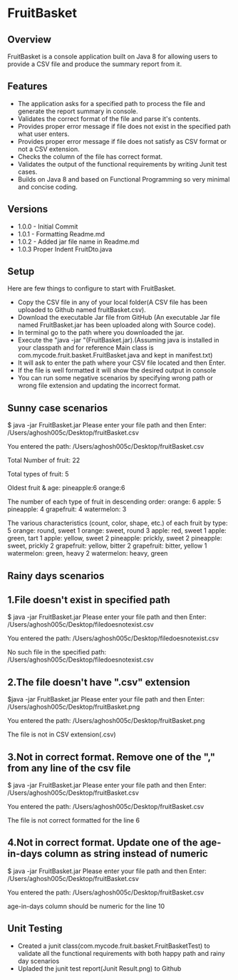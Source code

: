 # FruitBasket

## Overview
FruitBasket is a console application built on Java 8 for allowing users to provide a CSV file and produce the summary report from it.

## Features
 * The application asks for a specified path to process the file and generate the report summary in console. 
 * Validates the correct format of the file and parse it's contents.
 * Provides proper error message if file does not exist in the specified path what user enters.
 * Provides proper error message if file does not satisfy as CSV format or not a CSV extension. 
 * Checks the column of the file has correct format.
 * Validates the output of the functional requirements by writing Junit test cases.  
 * Builds on Java 8 and based on Functional Programming so very minimal and concise coding.

 
## Versions
 * 1.0.0 - Initial Commit
 * 1.0.1 - Formatting Readme.md
 * 1.0.2 - Added jar file name in Readme.md
 * 1.0.3 Proper Indent  FruitDto.java

## Setup
Here are few things to configure to start with FruitBasket.
 * Copy the CSV file in any of your local folder(A CSV file has been uploaded to Github named fruitBasket.csv).
 * Download the executable Jar file from GitHub (An executable Jar file named FruitBasket.jar has been uploaded along with Source code).
 * In terminal go to the path where you downloaded the jar.
 * Execute the "java -jar <jar name>"(FruitBasket.jar).(Assuming java is installed in your classpath and for reference Main class is com.mycode.fruit.basket.FruitBasket.java and kept in manifest.txt)
 * It will ask to enter the path where your CSV file located and then Enter.
 * If the file is well formatted it will show the desired output in console
 * You can run some negative scenarios by specifying  wrong path or wrong file extension and updating the incorrect format. 

## Sunny case scenarios

$ java -jar FruitBasket.jar
Please enter your file path and then Enter: 
/Users/aghosh005c/Desktop/fruitBasket.csv

You entered the path: /Users/aghosh005c/Desktop/fruitBasket.csv

Total Number of fruit: 
22

Total types of fruit: 
5

Oldest fruit & age: 
pineapple:6
orange:6


The number of each type of fruit in descending order:
orange: 6
apple: 5
pineapple: 4
grapefruit: 4
watermelon: 3

The various characteristics (count, color, shape, etc.) of each fruit by type: 
5 orange: round, sweet
1 orange: sweet, round
3 apple: red, sweet
1 apple: green, tart
1 apple: yellow, sweet
2 pineapple: prickly, sweet
2 pineapple: sweet, prickly
2 grapefruit: yellow, bitter
2 grapefruit: bitter, yellow
1 watermelon: green, heavy
2 watermelon: heavy, green


## Rainy days scenarios

## 1.File doesn't exist in specified path

$ java -jar FruitBasket.jar
Please enter your file path and then Enter: 
/Users/aghosh005c/Desktop/filedoesnotexist.csv                                                  

You entered the path: /Users/aghosh005c/Desktop/filedoesnotexist.csv

No such file in the specified path: /Users/aghosh005c/Desktop/filedoesnotexist.csv

## 2.The file doesn't have ".csv" extension

$java -jar FruitBasket.jar
Please enter your file path and then Enter: 
/Users/aghosh005c/Desktop/fruitBasket.png

You entered the path: /Users/aghosh005c/Desktop/fruitBasket.png

The file is not in CSV extension(.csv)

## 3.Not in correct format. Remove one of the "," from any line of the csv file

$ java -jar FruitBasket.jar
Please enter your file path and then Enter: 
/Users/aghosh005c/Desktop/fruitBasket.csv

You entered the path: /Users/aghosh005c/Desktop/fruitBasket.csv

The file is not correct formatted for the line 6

## 4.Not in correct format. Update one of the age-in-days column as string instead of numeric

$ java -jar FruitBasket.jar
Please enter your file path and then Enter: 
/Users/aghosh005c/Desktop/fruitBasket.csv

You entered the path: /Users/aghosh005c/Desktop/fruitBasket.csv

age-in-days column should be numeric for the line 10

## Unit Testing
 * Created a junit class(com.mycode.fruit.basket.FruitBasketTest) to validate all the functional requirements with both happy path and rainy day scenarios
 * Upladed the junit test report(Junit Result.png) to Github 



 
